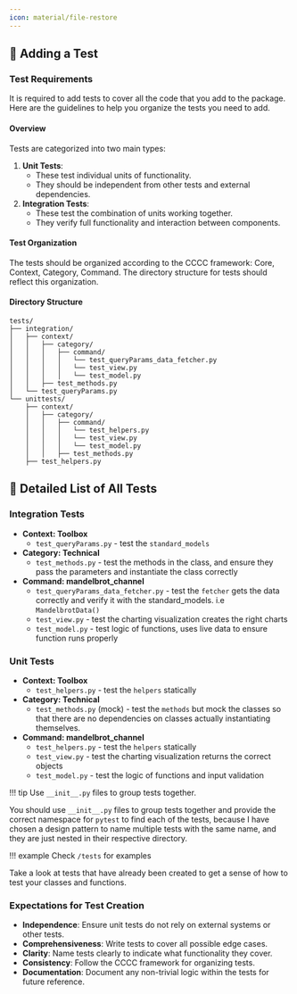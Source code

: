 ```yaml
---
icon: material/file-restore
---
```


## 🧪 Adding a Test

### Test Requirements
It is required to add tests to cover all the code that you add to the package. Here are the
guidelines to help you organize the tests you need to add.

#### Overview
Tests are categorized into two main types:
1. **Unit Tests**:
   - These test individual units of functionality.
   - They should be independent from other tests and external dependencies.
2. **Integration Tests**:
   - These test the combination of units working together.
   - They verify full functionality and interaction between components.

#### Test Organization
The tests should be organized according to the CCCC framework: Core, Context, Category, Command. The directory structure for tests should reflect this organization.

#### Directory Structure

```
tests/
├── integration/
│   ├── context/
│   │   ├── category/
│   │   │   ├── command/
│   │   │   │   └── test_queryParams_data_fetcher.py
│   │   │   │   └── test_view.py
│   │   │   │   └── test_model.py
│   │   ├── test_methods.py
│   └── test_queryParams.py
└── unittests/
    ├── context/
    │   ├── category/
    │   │   ├── command/
    │   │   │   └── test_helpers.py
    │   │   │   └── test_view.py
    │   │   │   └── test_model.py
    │   │   ├── test_methods.py
    ├── test_helpers.py
```

## 📝 Detailed List of All Tests
### Integration Tests
- **Context: Toolbox**
  - `test_queryParams.py` - test the `standard_models`
- **Category: Technical**
  - `test_methods.py` - test the methods in the class, and ensure they pass the parameters and instantiate the class correctly
- **Command: mandelbrot_channel**
  - `test_queryParams_data_fetcher.py` - test the `fetcher` gets the data correctly and verify it with the standard_models. i.e `MandelbrotData()`
  - `test_view.py` - test the charting visualization creates the right charts
  - `test_model.py` - test logic of functions, uses live data to ensure function runs properly
### Unit Tests
- **Context: Toolbox**
  - `test_helpers.py` - test the `helpers` statically
- **Category: Technical**
  - `test_methods.py` (mock) - test the `methods` but mock the classes so that there are no dependencies on classes actually instantiating themselves.
- **Command: mandelbrot_channel**
  - `test_helpers.py` - test the `helpers` statically
  - `test_view.py` - test the charting visualization returns the correct objects
  - `test_model.py` - test the logic of functions and input validation

!!! tip Use `__init__.py` files to group tests together.

You should use `__init__.py` files to group tests together and provide the correct namespace for `pytest` to find each of the tests, because I have chosen a design pattern to name multiple tests with the same name, and they are just nested in their respective directory.

!!! example Check `/tests` for examples

Take a look at tests that have already been created to get a sense of how to test your classes and functions.

### Expectations for Test Creation
- **Independence**: Ensure unit tests do not rely on external systems or other tests.
- **Comprehensiveness**: Write tests to cover all possible edge cases.
- **Clarity**: Name tests clearly to indicate what functionality they cover.
- **Consistency**: Follow the CCCC framework for organizing tests.
- **Documentation**: Document any non-trivial logic within the tests for future reference.


